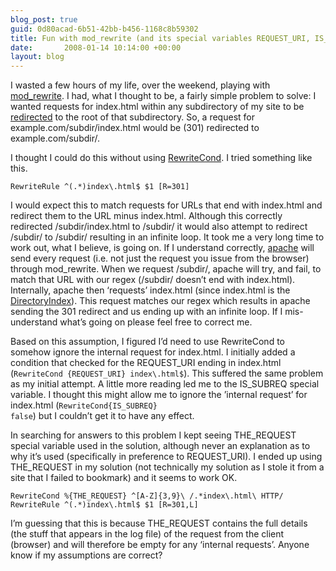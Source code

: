 ```yaml
---
blog_post: true
guid: 0d80acad-6b51-42bb-b456-1168c8b59302
title: Fun with mod_rewrite (and its special variables REQUEST_URI, IS_SUBREQ and THE_REQUEST)
date:       2008-01-14 10:14:00 +00:00
layout: blog
---
```


I wasted a few hours of my life, over the weekend, playing with
[mod\_rewrite](http://httpd.apache.org/docs/1.3/mod/mod_rewrite.html). I
had, what I thought to be, a fairly simple problem to solve: I wanted
requests for index.html within any subdirectory of my site to be
[redirected](http://en.wikipedia.org/wiki/URL_redirection) to the root
of that subdirectory. So, a request for example.com/subdir/index.html
would be (301) redirected to example.com/subdir/.

I thought I could do this without using
[RewriteCond](http://httpd.apache.org/docs/1.3/mod/mod_rewrite.html#RewriteCond).
I tried something like this.

``` code
RewriteRule ^(.*)index\.html$ $1 [R=301]
```

I would expect this to match requests for URLs that end with index.html
and redirect them to the URL minus index.html. Although this correctly
redirected /subdir/index.html to /subdir/ it would also attempt to
redirect /subdir/ to /subdir/ resulting in an infinite loop. It took me
a very long time to work out, what I believe, is going on. If I
understand correctly, [apache](http://httpd.apache.org/) will send every
request (i.e. not just the request you issue from the browser) through
mod\_rewrite. When we request /subdir/, apache will try, and fail, to
match that URL with our regex (/subdir/ doesn’t end with index.html).
Internally, apache then ‘requests’ index.html (since index.html is the
[DirectoryIndex](http://httpd.apache.org/docs/1.3/mod/mod_dir.html#directoryindex)).
This request matches our regex which results in apache sending the 301
redirect and us ending up with an infinite loop. If I mis-understand
what’s going on please feel free to correct me.

Based on this assumption, I figured I’d need to use RewriteCond to
somehow ignore the internal request for index.html. I initially added a
condition that checked for the REQUEST\_URI ending in index.html
(<code>RewriteCond {REQUEST\_URI} index\\.html$</code>). This suffered
the same problem as my initial attempt. A little more reading led me to
the IS\_SUBREQ special variable. I thought this might allow me to ignore
the ’internal request’ for index.html (<code>RewriteCond{IS\_SUBREQ}
false</code>) but I couldn’t get it to have any effect.

In searching for answers to this problem I kept seeing THE\_REQUEST
special variable used in the solution, although never an explanation as
to why it’s used (specifically in preference to REQUEST\_URI). I ended
up using THE\_REQUEST in my solution (not technically my solution as I
stole it from a site that I failed to bookmark) and it seems to work OK.

``` code
RewriteCond %{THE_REQUEST} ^[A-Z]{3,9}\ /.*index\.html\ HTTP/
RewriteRule ^(.*)index\.html$ $1 [R=301,L]
```

I’m guessing that this is because THE\_REQUEST contains the full details
(the stuff that appears in the log file) of the request from the client
(browser) and will therefore be empty for any ‘internal requests’.
Anyone know if my assumptions are correct?
